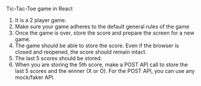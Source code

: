 Tic-Tac-Toe game in React


1. It is a 2 player game.
2. Make sure your game adheres to the default general rules of the game
3. Once the game is over, store the score and prepare the screen for a new game.
4. The game should be able to store the score. Even if the browser is closed and reopened, the score should remain intact.
5. The last 5 scores should be stored.
6. When you are storing the 5th score, make a POST API call to store the last 5 scores and the winner (X or O). For the POST API, you can use any mock/faker API.
